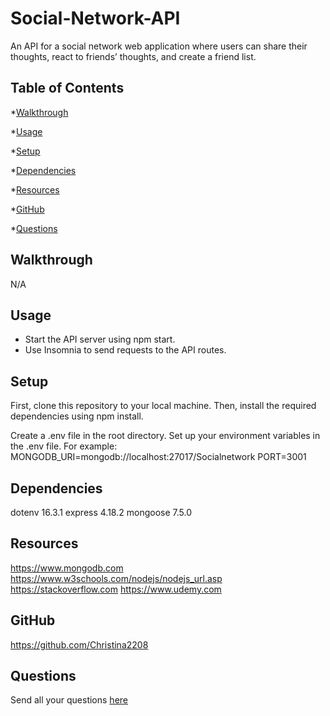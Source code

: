 # Social-Network-API
An API for a social network web application where users can share their thoughts, react to friends’ thoughts, and create a friend list.

## Table of Contents
*[Walkthrough](#walkthrough)

*[Usage](#usage)

*[Setup](#setup)

*[Dependencies](#dependencies)

*[Resources](#resources)

*[GitHub](#user)

*[Questions](#email)
## Walkthrough

N/A

## Usage

- Start the API server using npm start.
- Use Insomnia to send requests to the API routes.
## Setup

First, clone this repository to your local machine. Then,
install the required dependencies using npm install.

Create a .env file in the root directory.
Set up your environment variables in the .env file. For example:
MONGODB_URI=mongodb://localhost:27017/Socialnetwork
PORT=3001
## Dependencies

dotenv 16.3.1
express 4.18.2
mongoose 7.5.0
## Resources

https://www.mongodb.com
https://www.w3schools.com/nodejs/nodejs_url.asp
https://stackoverflow.com
https://www.udemy.com

## GitHub

https://github.com/Christina2208
## Questions

Send all your questions [here](mailto:christinalf22@gmail.com)